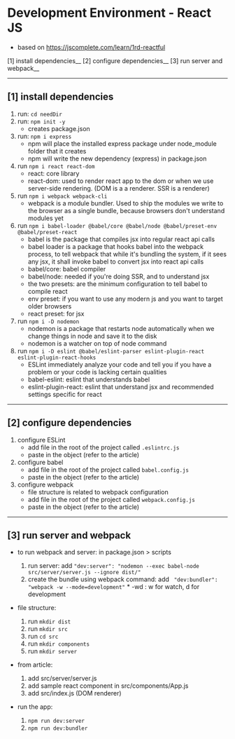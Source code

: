 ﻿# Development Environment - React JS
 
- based on https://jscomplete.com/learn/1rd-reactful

[1] install dependencies__
[2] configure dependencies__
[3] run server and webpack__


-------------------------
[1] install dependencies
-------------------------
1. run: ``` cd needDir ```
2. run: ``` npm init -y ```
    * creates package.json
3. run: ``` npm i express ``` 
    * npm will place the installed express package under node_module folder that it creates
    * npm will write the new dependency (express) in package.json
4. run ``` npm i react react-dom ```
    * react: core library
    * react-dom: used to render react app to the dom or when we use server-side rendering. (DOM is a a renderer. SSR is a renderer)
5. run ``` npm i webpack webpack-cli ```
    * webpack is a module bundler. Used to ship the modules we write to the browser as a single bundle, because browsers don't understand modules yet
6. run ``` npm i babel-loader @babel/core @babel/node @babel/preset-env @babel/preset-react ```
    * babel is the package that compiles jsx into regular react api calls
    * babel loader is a package that hooks babel into the webpack process, to tell webpack that while it's bundling the system, if it sees any jsx, it shall invoke babel to convert jsx into react api calls
    * babel/core: babel compiler
    * babel/node: needed if you're doing SSR, and to understand jsx
    * the two presets: are the minimum configuration to tell babel to compile react
    * env preset: if you want to use any modern js and you want to target older browsers
    * react preset: for jsx  
7. run ``` npm i -D nodemon ```
    * nodemon is a package that restarts node automatically when we change things in node and save it to the disk 
    * nodemon is a watcher on top of node command
8. run ``` npm i -D eslint @babel/eslint-parser eslint-plugin-react eslint-plugin-react-hooks ```
    * ESLint immediately analyze your code and tell you if you have a problem or your code is lacking certain qualities
    * babel-eslint: eslint that understands babel
    * eslint-plugin-react: eslint that understand jsx and recommended settings specific for react


---------------------------
[2] configure dependencies
---------------------------    

1. configure ESLint
    * add file in the root of the project called ``` .eslintrc.js ```
    * paste in the object (refer to the article)
2. configure babel 
    * add file in the root of the project called ``` babel.config.js ```
    * paste in the object (refer to the article) 
3. configure webpack
    * file structure is related to webpack configuration
    * add file in the root of the project called ``` webpack.config.js ```
    * paste in the object (refer to the article)


---------------------------
[3] run server and webpack
---------------------------

* to run webpack and server:
  in package.json > scripts
    1. run server: add ``` "dev:server": "nodemon --exec babel-node src/server/server.js --ignore dist/" ```
    2. create the bundle using webpack command: add ```  "dev:bundler": "webpack -w --mode=development" ``` 
      * -wd : w for watch, d for development
      
    
* file structure:
  1. run  ``` mkdir dist ```
  2. run  ``` mkdir src ```
  3. run  ``` cd src ```
  4. run  ``` mkdir components ```
  5. run  ``` mkdir server ```


* from article:
  1. add src/server/server.js
  2. add sample react component in src/components/App.js
  3. add src/index.js (DOM renderer) 


* run the app:
  1. ``` npm run dev:server ```
  2. ``` npm run dev:bundler ```
    
